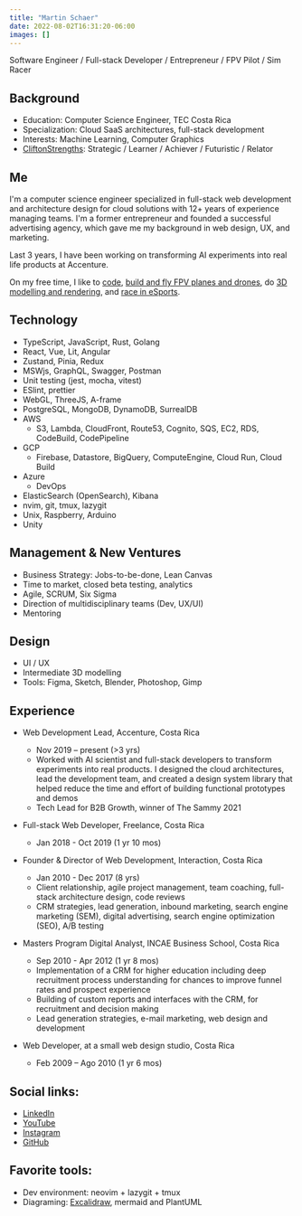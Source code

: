 ```yaml
---
title: "Martin Schaer"
date: 2022-08-02T16:31:20-06:00
images: []
---
```


Software Engineer / Full-stack Developer / Entrepreneur / FPV Pilot / Sim Racer


## Background

- Education: Computer Science Engineer, TEC Costa Rica
- Specialization: Cloud SaaS architectures, full-stack development
- Interests: Machine Learning, Computer Graphics
- [CliftonStrengths](https://www.gallup.com/cliftonstrengths/en/253715/34-cliftonstrengths-themes.aspx): Strategic / Learner / Achiever / Futuristic / Relator

## Me

I'm a computer science engineer specialized in full-stack web development and architecture design for cloud solutions with 12+ years of experience managing teams. I'm a former entrepreneur and founded a successful advertising agency, which gave me my background in web design, UX, and marketing.

Last 3 years, I have been working on transforming AI experiments into real life products at Accenture.

<!-- In my personal time, I have been experimenting with computer graphics, and robotics, with the goal of combining that with my background in cloud technologies and AI integrations. -->

<!-- Since I was very young, I’ve been passionate about cars, inventing, and coding. I became a computer engineer to harness the power behind coding – the greatest tool for creativity and innovation – and, during my free time, I’m a karting and eSports driver. I’ve competed in the Costa Rica Karting Championship in 2018 and the Costa Rica Virtual Racing Championship in 2020. -->

<!-- I believe if I could go back in time, young Martin would be proud of the person I’ve become and the fact that I’ve always done what I truly loved. -->

<!-- This is my personal website. You'll find here what I care to document and share. It’s also my playground to test web technologies. -->

On my free time, I like to [code](/tags/dev), [build and fly FPV planes and drones](/tags/fpv), do [3D modelling and rendering](/tags/3d), and [race in eSports](https://youtu.be/7ru7-QaSaKY).

## Technology

- TypeScript, JavaScript, Rust, Golang
- React, Vue, Lit, Angular
- Zustand, Pinia, Redux
- MSWjs, GraphQL, Swagger, Postman
- Unit testing (jest, mocha, vitest)
- ESlint, prettier
- WebGL, ThreeJS, A-frame
- PostgreSQL, MongoDB, DynamoDB, SurrealDB
- AWS
  - S3, Lambda, CloudFront, Route53, Cognito, SQS, EC2, RDS, CodeBuild, CodePipeline
- GCP
  - Firebase, Datastore, BigQuery, ComputeEngine, Cloud Run, Cloud Build
- Azure
  - DevOps
- ElasticSearch (OpenSearch), Kibana
- nvim, git, tmux, lazygit
- Unix, Raspberry, Arduino
- Unity

## Management & New Ventures

- Business Strategy: Jobs-to-be-done, Lean Canvas
- Time to market, closed beta testing, analytics
- Agile, SCRUM, Six Sigma
- Direction of multidisciplinary teams (Dev, UX/UI)
- Mentoring

## Design

- UI / UX
- Intermediate 3D modelling
- Tools: Figma, Sketch, Blender, Photoshop, Gimp

## Experience

- Web Development Lead, Accenture, Costa Rica
  - Nov 2019 – present (>3 yrs)
  - Worked with AI scientist and full-stack developers to transform experiments into real products. I designed the cloud architectures, lead the development team, and created a design system library that helped reduce the time and effort of building functional prototypes and demos
  - Tech Lead for B2B Growth, winner of The Sammy 2021

- Full-stack Web Developer, Freelance, Costa Rica
  - Jan 2018 - Oct 2019 (1 yr 10 mos)

- Founder & Director of Web Development, Interaction, Costa Rica
  - Jan 2010 - Dec 2017 (8 yrs)
  - Client relationship, agile project management, team coaching, full-stack architecture design, code reviews
  - CRM strategies, lead generation, inbound marketing, search engine marketing (SEM), digital advertising, search engine optimization (SEO), A/B testing

- Masters Program Digital Analyst, INCAE Business School, Costa Rica
  - Sep 2010 - Apr 2012 (1 yr 8 mos)
  - Implementation of a CRM for higher education including deep recruitment process understanding for chances to improve funnel rates and prospect experience
  - Building of custom reports and interfaces with the CRM, for recruitment and decision making
  - Lead generation strategies, e-mail marketing, web design and development

- Web Developer, at a small web design studio, Costa Rica
  - Feb 2009 – Ago 2010 (1 yr 6 mos)

## Social links:

- <a href="https://www.linkedin.com/in/martinschaer/" target="_blank">LinkedIn</a>
- <a href="https://www.youtube.com/user/martinco06" target="_blank">YouTube</a>
- <a href="https://www.instagram.com/martinschaer/" target="_blank">Instagram</a>
- <a href="https://github.com/martinschaer/" target="_blank">GitHub</a>

## Favorite tools:

- Dev environment: neovim + lazygit + tmux
- Diagraming: [Excalidraw](excalidraw.com/), mermaid and PlantUML

